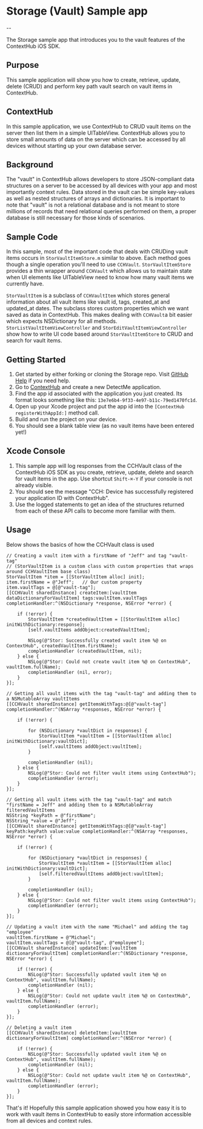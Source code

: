 # Storage (Vault) Sample app
--

The Storage sample app that introduces you to the vault features of the ContextHub iOS SDK.

## Purpose
This sample application will show you how to create, retrieve, update, delete (CRUD) and perform key path vault search on vault items  in ContextHub.

## ContextHub

In this sample application, we use ContextHub to CRUD vault items on the server then list them in a simple UITableView. ContextHub allows you to store small amounts of data on the server which can be accessed by all devices without starting up your own database server.

## Background

The "vault" in ContextHub allows developers to store JSON-compliant data structures on a server to be accessed by all devices with your app and most importantly context rules. Data stored in the vault can be simple key-values as well as nested structures of arrays and dictionaries. It is important to note that "vault" is not a relational database and is not meant to store millions of records that need relational queries performed on them, a proper database is still necessary for those kinds of scenarios.

## Sample Code

In this sample, most of the important code that deals with CRUDing vault items occurs in `StorVaultItemStore.m` similar to above. Each method goes though a single operation you'll need to use `CCHVault`. `StorVaultItemStore` provides a thin wrapper around `CCHVault` which allows us to maintain state when UI elements like UITableView need to know how many vault items we currently have. 

`StorVaultItem` is a subclass of `CCHVaultItem` which stores general information about all vault items like vault id, tags, created_at and updated_at dates. The subclass stores custom properties which we want saved as data in ContextHub. This makes dealing with `CCHVault`a bit easier which expects NSDictionary for all methods. `StorListVaultItemViewController` and `StorEditVaultItemViewController` show how to write UI code based around `StorVaultItemStore` to CRUD and search for vault items.

## Getting Started

1. Get started by either forking or cloning the Storage repo. Visit [GitHub Help](https://help.github.com/articles/fork-a-repo) if you need help.
2. Go to [ContextHub](http://app.contexthub.com) and create a new DetectMe application.
3. Find the app id associated with the application you just created. Its format looks something like this: `13e7e6b4-9f33-4e97-b11c-79ed1470fc1d`.
4. Open up your Xcode project and put the app id into the `[ContextHub registerWithAppId:]` method call.
5. Build and run the project on your device.
6. You should see a blank table view (as no vault items have been entered yet!)

## Xcode Console

1. This sample app will log responses from the CCHVault class of the ContextHub iOS SDK as you create, retrieve, update, delete and search for vault items in the app. Use shortcut `Shift-⌘-Y` if your console is not already visible. 
2. You should see the message "CCH: Device has successfully registered your application ID with ContextHub".
3. Use the logged statements to get an idea of the structures returned from each of these API calls to become more familiar with them.

## Usage

Below shows the basics of how the CCHVault class is used
```objc
// Creating a vault item with a firstName of "Jeff" and tag "vault-tag"
// (StorVaultItem is a custom class with custom properties that wraps around CCHVaultItem base class)
StorVaultItem *item = [[StorVaultItem alloc] init];
item.firstName = @"Jeff";   // Our custom property
item.vaultTags = @[@"vault-tag"];
[[CCHVault sharedInstance] createItem:[vaultItem dataDictionaryForVaultItem] tags:vaultItem.vaultTags completionHandler:^(NSDictionary *response, NSError *error) {

    if (!error) {
        StorVaultItem *createdVaultItem = [[StorVaultItem alloc] initWithDictionary:response];
        [self.vaultItems addObject:createdVaultItem];

        NSLog(@"Stor: Successfully created vault item %@ on ContextHub", createdVaultItem.firstName);
        completionHandler (createdVaultItem, nil);
    } else {
        NSLog(@"Stor: Could not create vault item %@ on ContextHub", vaultItem.fullName);
        completionHandler (nil, error);
    }
}];

// Getting all vault items with the tag "vault-tag" and adding them to a NSMutableArray vaultItems
[[CCHVault sharedInstance] getItemsWithTags:@[@"vault-tag"] completionHandler:^(NSArray *responses, NSError *error) {

    if (!error) {

        for (NSDictionary *vaultDict in responses) {
            StorVaultItem *vaultItem = [[StorVaultItem alloc] initWithDictionary:vaultDict];
            [self.vaultItems addObject:vaultItem];
        }

        completionHandler (nil);
    } else {
        NSLog(@"Stor: Could not filter vault items using ContextHub");
        completionHandler (error);
    }
}];

// Getting all vault items with the tag "vault-tag" and match "firstName = Jeff" and adding them to a NSMutableArray filteredVaultItems
NSString *keyPath = @"firstName";
NSString *value = @"Jeff";
[[CCHVault sharedInstance] getItemsWithTags:@[@"vault-tag"] keyPath:keyPath value:value completionHandler:^(NSArray *responses, NSError *error) {

    if (!error) {

        for (NSDictionary *vaultDict in responses) {
            StorVaultItem *vaultItem = [[StorVaultItem alloc] initWithDictionary:vaultDict];
            [self.filteredVaultItems addObject:vaultItem];
        }

        completionHandler (nil);
    } else {
        NSLog(@"Stor: Could not filter vault items using ContextHub");
        completionHandler (error);
    }
}];

// Updating a vault item with the name "Michael" and adding the tag "employee"
vaultItem.firstName = @"Michael";
vaultItem.vaultTags = @[@"vault-tag", @"employee"];
[[CCHVault sharedInstance] updateItem:[vaultItem dictionaryForVaultItem] completionHandler:^(NSDictionary *response, NSError *error) {

    if (!error) {
        NSLog(@"Stor: Successfully updated vault item %@ on ContextHub", vaultItem.fullName);
        completionHandler (nil);
    } else {
        NSLog(@"Stor: Could not update vault item %@ on ContextHub", vaultItem.fullName);
        completionHandler (error);
    }
}];

// Deleting a vault item
[[CCHVault sharedInstance] deleteItem:[vaultItem dictionaryForVaultItem] completionHandler:^(NSError *error) {

    if (!error) {
        NSLog(@"Stor: Successfully updated vault item %@ on ContextHub", vaultItem.fullName);
        completionHandler (nil);
    } else {
        NSLog(@"Stor: Could not update vault item %@ on ContextHub", vaultItem.fullName);
        completionHandler (error);
    }
}];
```

That's it! Hopefully this sample application showed you how easy it is to work with vault items in ContextHub to easily store information accessible from all devices and context rules.
